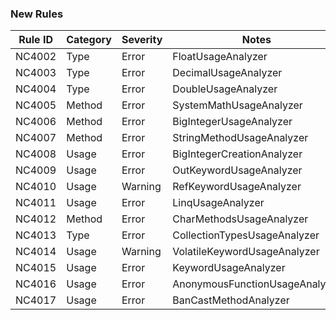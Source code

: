 ### New Rules

Rule ID | Category | Severity | Notes
--------|----------|----------|-------
NC4002 | Type | Error | FloatUsageAnalyzer
NC4003 | Type | Error | DecimalUsageAnalyzer
NC4004 | Type | Error | DoubleUsageAnalyzer
NC4005 | Method | Error    | SystemMathUsageAnalyzer
NC4006 | Method | Error    | BigIntegerUsageAnalyzer
NC4007 | Method | Error    | StringMethodUsageAnalyzer
NC4008 | Usage | Error    | BigIntegerCreationAnalyzer
NC4009 | Usage | Error    | OutKeywordUsageAnalyzer
NC4010 | Usage | Warning | RefKeywordUsageAnalyzer
NC4011 | Usage | Error    | LinqUsageAnalyzer
NC4012 | Method | Error    | CharMethodsUsageAnalyzer
NC4013 | Type | Error    | CollectionTypesUsageAnalyzer
NC4014 | Usage | Warning | VolatileKeywordUsageAnalyzer
NC4015 | Usage | Error | KeywordUsageAnalyzer
NC4016 | Usage | Error | AnonymousFunctionUsageAnalyzer
NC4017 | Usage | Error | BanCastMethodAnalyzer
